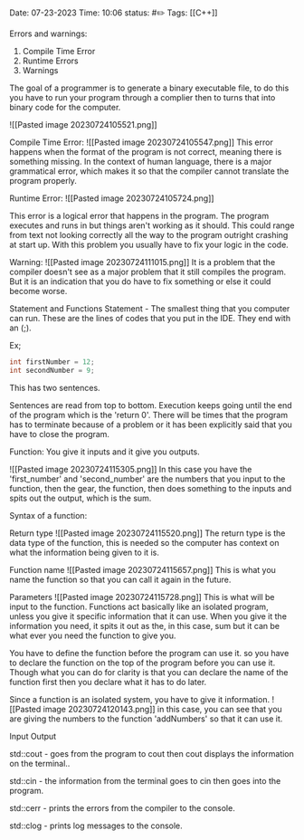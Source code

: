 Date: 07-23-2023 
Time: 10:06
status: #✏️ 
Tags: [[C++]]

Errors and warnings:
1. Compile Time Error 
2. Runtime Errors
3. Warnings

The goal of a programmer is to generate a binary executable file, to do this you have to run your program through a complier then to turns that into binary code for the computer. 

![[Pasted image 20230724105521.png]]


Compile Time Error:
![[Pasted image 20230724105547.png]]
This error happens when the format of the program is not correct, meaning there is something missing. In the context of human language, there is a major grammatical error, which makes it so that the compiler cannot translate the program properly.

Runtime Error:
![[Pasted image 20230724105724.png]]

This error is a logical error that happens in the program. The program executes and runs in but things aren't working as it should. This could range from text not looking correctly all the way to the program outright crashing at start up. With this problem you usually have to fix your logic in the code.

Warning:
![[Pasted image 20230724111015.png]]
It is a problem that the compiler doesn't see as a major problem that it still compiles the program. But it is an indication that you do have to fix something or else it could become worse.

Statement and Functions
Statement - The smallest thing that you computer can run. These are the lines of codes that you put in the IDE. They end with an (;).

Ex;
```C++
int firstNumber = 12;
int secondNumber = 9;
```
This has two sentences.

Sentences are read from top to bottom. Execution keeps going until the end of the program which is the 'return 0'. There will be times that the program has to terminate because of a problem or it has been explicitly said that you have to close the program.

Function:
You give it inputs and it give you outputs.

![[Pasted image 20230724115305.png]]
In this case you have the 'first_number' and 'second_number' are the numbers that you input to the function, then the gear, the function, then does something to the inputs and spits out the output, which is the sum.

Syntax of a function:

Return type
![[Pasted image 20230724115520.png]]
The return type is the data type of the function, this is needed so the computer has context on what the information being given to it is.

Function name
![[Pasted image 20230724115657.png]]
This is what you name the function so that you can call it again in the future.

Parameters
![[Pasted image 20230724115728.png]]
This is what will be input to the function. Functions act basically like an isolated program, unless you give it specific information that it can use. When you give it the information you need, it spits it out as the, in this case, sum but it can be what ever you need the function to give you.

You have to define the function before the program can use it. so you have to declare the function on the top of the program before you can use it. Though what you can do for clarity is that you can declare the name of the function first then you declare what it has to do later.

Since a function is an isolated system, you have to give it information. ![[Pasted image 20230724120143.png]]
in this case, you can see that you are giving the numbers to the function 'addNumbers' so that it can use it. 

Input Output

std::cout - goes from the program to cout then cout displays the information on the terminal..

std::cin - the information from the terminal goes to cin then goes into the program.

std::cerr - prints the errors from the compiler to the console.

std::clog - prints log messages to the console.


